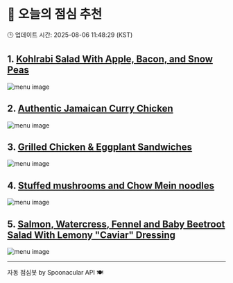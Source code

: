 # 🍱 오늘의 점심 추천

🕒 업데이트 시간: 2025-08-06 11:48:29 (KST)

## 1. [Kohlrabi Salad With Apple, Bacon, and Snow Peas](https://www.foodista.com/recipe/TB2DMNDS/kohlrabi-salad-with-apple-bacon-and-snow-peas)

![menu image](https://img.spoonacular.com/recipes/649004-556x370.jpg)

## 2. [Authentic Jamaican Curry Chicken](https://www.foodista.com/recipe/VVMBG4PD/authentic-jamaican-curry-chicken)

![menu image](https://img.spoonacular.com/recipes/633088-556x370.jpg)

## 3. [Grilled Chicken & Eggplant Sandwiches](https://www.foodista.com/recipe/RW7PV25T/grilled-chicken-eggplant-sandwiches)

![menu image](https://img.spoonacular.com/recipes/645624-556x370.jpg)

## 4. [Stuffed mushrooms and Chow Mein noodles](https://www.foodista.com/recipe/JFLYX2JY/stuffed-mushrooms-and-chow-mein-noodles)

![menu image](https://img.spoonacular.com/recipes/662054-556x370.jpg)

## 5. [Salmon, Watercress, Fennel and Baby Beetroot Salad With Lemony "Caviar" Dressing](https://www.foodista.com/recipe/WHSTLX2T/salmon-watercress-fennel-and-baby-beetroot-salad-with-lemony-arenkha-msc-dressing)

![menu image](https://img.spoonacular.com/recipes/659143-556x370.jpg)

---
자동 점심봇 by Spoonacular API 🍽️